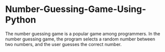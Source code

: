 # Number-Guessing-Game-Using-Python
The number guessing game is a popular game among programmers. In the number guessing game, the program selects a random number between two numbers, and the user guesses the correct number.
